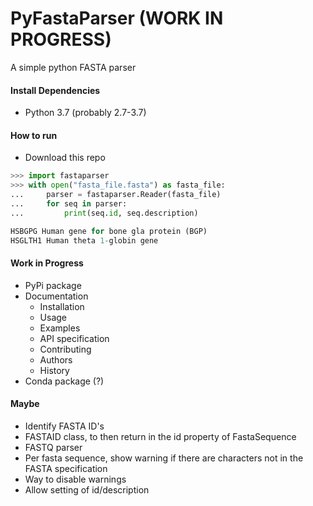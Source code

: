 # PyFastaParser (WORK IN PROGRESS)
A simple python FASTA parser

#### Install Dependencies
* Python 3.7 (probably 2.7-3.7)

#### How to run
* Download this repo

```Python
>>> import fastaparser
>>> with open("fasta_file.fasta") as fasta_file:
...     parser = fastaparser.Reader(fasta_file)
...     for seq in parser:
...         print(seq.id, seq.description)

HSBGPG Human gene for bone gla protein (BGP)
HSGLTH1 Human theta 1-globin gene
```

#### Work in Progress
* PyPi package
* Documentation
    * Installation
    * Usage
    * Examples
    * API specification
    * Contributing
    * Authors
    * History
* Conda package (?)

#### Maybe
* Identify FASTA ID's
* FASTAID class, to then return in the id property of FastaSequence
* FASTQ parser
* Per fasta sequence, show warning if there are characters not in the FASTA specification
* Way to disable warnings
* Allow setting of id/description
